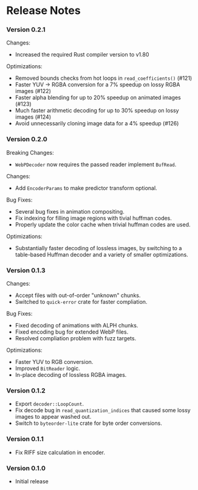 # Release Notes

### Version 0.2.1

Changes:
 - Increased the required Rust compiler version to v1.80

Optimizations:
 - Removed bounds checks from hot loops in `read_coefficients()` (#121)
 - Faster YUV -> RGBA conversion for a 7% speedup on lossy RGBA images (#122)
 - Faster alpha blending for up to 20% speedup on animated images (#123)
 - Much faster arithmetic decoding for up to 30% speedup on lossy images (#124)
 - Avoid unnecessarily cloning image data for a 4% speedup (#126)

### Version 0.2.0

Breaking Changes:
- `WebPDecoder` now requires the passed reader implement `BufRead`.

Changes:
- Add `EncoderParams` to make predictor transform optional.

Bug Fixes:
- Several bug fixes in animation compositing.
- Fix indexing for filling image regions with tivial huffman codes.
- Properly update the color cache when trivial huffman codes are used.

Optimizations:
- Substantially faster decoding of lossless images, by switching to a
  table-based Huffman decoder and a variety of smaller optimizations.

### Version 0.1.3

Changes:
- Accept files with out-of-order "unknown" chunks.
- Switched to `quick-error` crate for faster compliation.

Bug Fixes:
- Fixed decoding of animations with ALPH chunks.
- Fixed encoding bug for extended WebP files.
- Resolved compliation problem with fuzz targets.

Optimizations:
- Faster YUV to RGB conversion.
- Improved `BitReader` logic.
- In-place decoding of lossless RGBA images.

### Version 0.1.2

- Export `decoder::LoopCount`.
- Fix decode bug in `read_quantization_indices` that caused some lossy images to
  appear washed out.
- Switch to `byteorder-lite` crate for byte order conversions.

### Version 0.1.1

- Fix RIFF size calculation in encoder.

### Version 0.1.0

- Initial release
